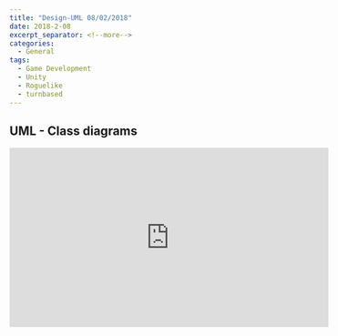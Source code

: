 ```yaml
---
title: "Design-UML 08/02/2018"
date: 2018-2-08
excerpt_separator: <!--more-->
categories:
  - General
tags:
  - Game Development
  - Unity
  - Roguelike
  - turnbased
---
```

<!--more-->
## UML - Class diagrams

<html>
<iframe width="560" height="315" 
src="https://jjrwalker.github.io/assets/ProfessionalPortfolioUML.jpg" frameborder="0" 
gesture="media" allow="encrypted-media" allowfullscreen></iframe>
</html>
